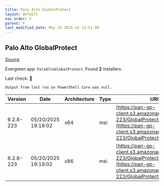 ```yaml
---
title: Palo Alto GlobalProtect
layout: default
nav_order: 2
parent: P
last_modified_date: May 21 2025 at 12:51 AM
---
```


## Palo Alto GlobalProtect

[Source](https://docs.paloaltonetworks.com/globalprotect)

Evergreen app: `PaloAltoGlobalProtect`. Found **2** installers.

Last check: 🔴
```
Output from last run on PowerShell Core was null.
```

| Version   | Date                | Architecture | Type | URI                                                                                                                                          |
| --------- | ------------------- | ------------ | ---- | -------------------------------------------------------------------------------------------------------------------------------------------- |
| 6.2.8-223 | 05/20/2025 19:19:02 | x64          | msi  | [https://pan-gp-client.s3.amazonaws.com/6.2.8-223/GlobalProtect64.msi](https://pan-gp-client.s3.amazonaws.com/6.2.8-223/GlobalProtect64.msi) |
| 6.2.8-223 | 05/20/2025 19:19:02 | x86          | msi  | [https://pan-gp-client.s3.amazonaws.com/6.2.8-223/GlobalProtect.msi](https://pan-gp-client.s3.amazonaws.com/6.2.8-223/GlobalProtect.msi)     |
